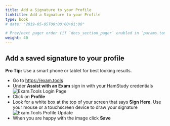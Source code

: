```yaml
---
title: Add a Signature to your Profile
linktitle: Add a Signature to your Profile
type: book
# date: "2019-05-05T00:00:00+01:00"

# Prev/next pager order (if `docs_section_pager` enabled in `params.toml`)
weight: 40
---
```

## Add a saved signature to your profile

**Pro Tip:** Use a smart phone or tablet for best looking results. 

* Go to https://exam.tools
* Under **Assist with an Exam** sign in with your HamStudy credentials
![Exam.Tools Login Page](../images/examtoolsSignIn.png)
* Click on **Profile**
* Look for a white box at the top of your screen that says **Sign Here**.  Use your mouse or a touchscreen device to draw your signature
![Exam.Tools Profile Update](../images/examtoolsProfileSignature.png)
* When you are happy with the image click **Save**
